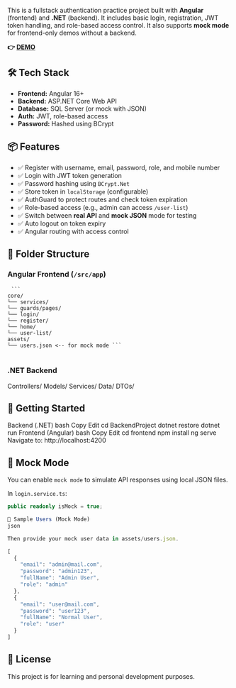 This is a fullstack authentication practice project built with **Angular** (frontend) and **.NET** (backend). It includes basic login, registration, JWT token handling, and role-based access control. It also supports **mock mode** for frontend-only demos without a backend.

**👉 [DEMO](https://ruksinadev.github.io/auth-fullstack-demo/)**

## 🛠️ Tech Stack

- **Frontend:** Angular 16+  
- **Backend:** ASP.NET Core Web API  
- **Database:** SQL Server (or mock with JSON)  
- **Auth:** JWT, role-based access  
- **Password:** Hashed using BCrypt

## 📦 Features

- ✅ Register with username, email, password, role, and mobile number  
- ✅ Login with JWT token generation  
- ✅ Password hashing using `BCrypt.Net`  
- ✅ Store token in `localStorage` (configurable)  
- ✅ AuthGuard to protect routes and check token expiration  
- ✅ Role-based access (e.g., admin can access `/user-list`)  
- ✅ Switch between **real API** and **mock JSON** mode for testing  
- ✅ Auto logout on token expiry  
- ✅ Angular routing with access control

## 📁 Folder Structure

### Angular Frontend (`/src/app`)
<pre> <code>```
core/
└── services/
└── guards/pages/
└── login/
└── register/
└── home/
└── user-list/
assets/
└── users.json <-- for mock mode ```
</code> </pre>

### .NET Backend

Controllers/
Models/
Services/
Data/
DTOs/

## 🚀 Getting Started
Backend (.NET)
bash
Copy
Edit
cd BackendProject
dotnet restore
dotnet run
Frontend (Angular)
bash
Copy
Edit
cd frontend
npm install
ng serve
Navigate to: http://localhost:4200

## 🧪 Mock Mode

You can enable `mock mode` to simulate API responses using local JSON files.

In `login.service.ts`:

```ts
public readonly isMock = true;

📌 Sample Users (Mock Mode)
json

Then provide your mock user data in assets/users.json.

[
  {
    "email": "admin@mail.com",
    "password": "admin123",
    "fullName": "Admin User",
    "role": "admin"
  },
  {
    "email": "user@mail.com",
    "password": "user123",
    "fullName": "Normal User",
    "role": "user"
  }
]

```

## 📝 License
This project is for learning and personal development purposes.
